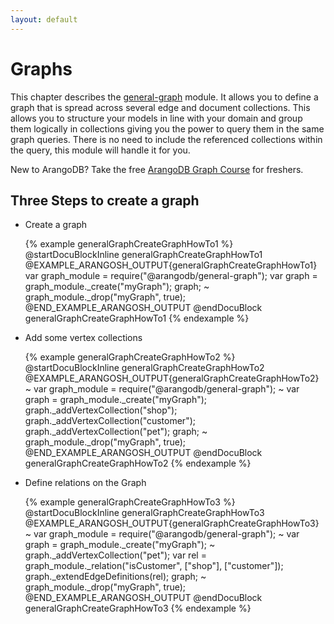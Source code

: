 ```yaml
---
layout: default
---
```

Graphs
======

This chapter describes the [general-graph](graphs-readme.html) module.
It allows you to define a graph that is spread across several edge and document collections.
This allows you to structure your models in line with your domain and group them logically in collections giving you the power to query them in the same graph queries.
There is no need to include the referenced collections within the query, this module will handle it for you.

New to ArangoDB? Take the free
[ArangoDB Graph Course](https://www.arangodb.com/arangodb-graph-course)
for freshers.

Three Steps to create a graph
-----------------------------

* Create a graph

    {% example generalGraphCreateGraphHowTo1 %}
    @startDocuBlockInline generalGraphCreateGraphHowTo1
    @EXAMPLE_ARANGOSH_OUTPUT{generalGraphCreateGraphHowTo1}
      var graph_module = require("@arangodb/general-graph");
      var graph = graph_module._create("myGraph");
      graph;
    ~ graph_module._drop("myGraph", true);
    @END_EXAMPLE_ARANGOSH_OUTPUT
    @endDocuBlock generalGraphCreateGraphHowTo1
    {% endexample %}

* Add some vertex collections

    {% example generalGraphCreateGraphHowTo2 %}
    @startDocuBlockInline generalGraphCreateGraphHowTo2
    @EXAMPLE_ARANGOSH_OUTPUT{generalGraphCreateGraphHowTo2}
    ~ var graph_module = require("@arangodb/general-graph");
    ~ var graph = graph_module._create("myGraph");
      graph._addVertexCollection("shop");
      graph._addVertexCollection("customer");
      graph._addVertexCollection("pet");
      graph;
    ~ graph_module._drop("myGraph", true);
    @END_EXAMPLE_ARANGOSH_OUTPUT
    @endDocuBlock generalGraphCreateGraphHowTo2
    {% endexample %}

* Define relations on the Graph

    {% example generalGraphCreateGraphHowTo3 %}
    @startDocuBlockInline generalGraphCreateGraphHowTo3
    @EXAMPLE_ARANGOSH_OUTPUT{generalGraphCreateGraphHowTo3}
    ~ var graph_module = require("@arangodb/general-graph");
    ~ var graph = graph_module._create("myGraph");
    ~ graph._addVertexCollection("pet");
      var rel = graph_module._relation("isCustomer", ["shop"], ["customer"]);
      graph._extendEdgeDefinitions(rel);
      graph;
    ~ graph_module._drop("myGraph", true);
    @END_EXAMPLE_ARANGOSH_OUTPUT
    @endDocuBlock generalGraphCreateGraphHowTo3
    {% endexample %}


